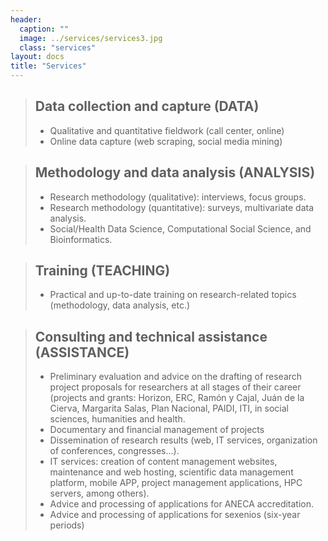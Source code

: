 ```yaml
---
header:
  caption: ""
  image: ../services/services3.jpg
  class: "services"
layout: docs
title: "Services"
---
```



> ## Data collection and capture (DATA)
> - Qualitative and quantitative fieldwork (call center, online)
> - Online data capture (web scraping, social media mining)


> ## Methodology and data analysis (ANALYSIS)
> - Research methodology (qualitative): interviews, focus groups.
> - Research methodology (quantitative): surveys, multivariate data analysis.
> - Social/Health Data Science, Computational Social Science, and Bioinformatics.


> ## Training (TEACHING)
> - Practical and up-to-date training on research-related topics (methodology, data analysis, etc.)
>


> ## Consulting and technical assistance (ASSISTANCE)	
> - Preliminary evaluation and advice on the drafting of research project proposals for researchers at all stages of their career (projects and grants: Horizon, ERC, Ramón y Cajal, Juán de la Cierva, Margarita Salas, Plan Nacional, PAIDI, ITI, in social sciences, humanities and health.  
> - Documentary and financial management of projects
> - Dissemination of research results (web, IT services, organization of conferences, congresses...).
> - IT services: creation of content management websites, maintenance and web hosting, scientific data management platform, mobile APP, project management applications, HPC servers, among others).
> - Advice and processing of applications for ANECA accreditation.
> - Advice and processing of applications for sexenios (six-year periods)
